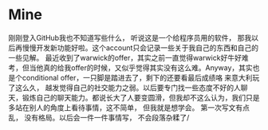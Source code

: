 # Mine
刚刚登入GitHub我也不知道写些什么， 听说这是一个给程序员用的软件， 那我以后再慢慢开发新功能好啦。这个account只会记录一些关于我自己的东西和自己的一些见解。
最近收到了warwick的offer，其实之前一直觉得warwick好牛好难考，但当他真的给我offer的时候，又似乎觉得其实没有这么难。Anyway，其实也是个conditional offer，一只脚是踏进去了，剩下的还要看最后成绩咯
来意大利玩了这么久， 越发觉得自己的社交能力之弱。以后要专门找一些态度不好的人聊天，锻炼自己的聊天能力。都说长大了人要变圆滑，但我却不这么认为，我们只是多站在别人的角度上看待事情，这不简单， 但我就是想学会。
第一次写文有点乱， 没有格局。以后会一件一件事情写， 不会段落杂糅了/
